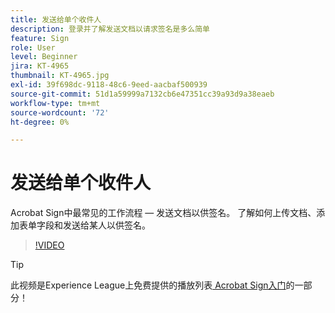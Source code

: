 ```yaml
---
title: 发送给单个收件人
description: 登录并了解发送文档以请求签名是多么简单
feature: Sign
role: User
level: Beginner
jira: KT-4965
thumbnail: KT-4965.jpg
exl-id: 39f698dc-9118-48c6-9eed-aacbaf500939
source-git-commit: 51d1a59999a7132cb6e47351cc39a93d9a38eaeb
workflow-type: tm+mt
source-wordcount: '72'
ht-degree: 0%

---
```


# 发送给单个收件人

Acrobat Sign中最常见的工作流程 — 发送文档以供签名。 了解如何上传文档、添加表单字段和发送给某人以供签名。

>[!VIDEO](https://video.tv.adobe.com/v/341295?quality=12&learn=on&hidetitle=true)

>[!TIP]
>
>此视频是Experience League上免费提供的播放列表[ Acrobat Sign入门](https://experienceleague.adobe.com/en/playlists/acrobat-sign-get-started-business-users)的一部分！